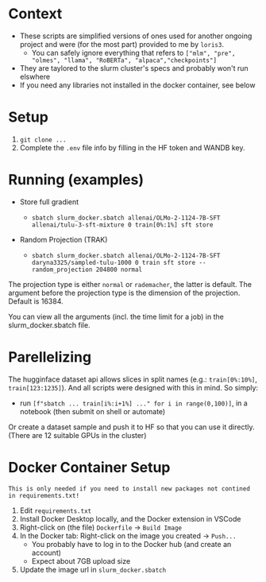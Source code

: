 # Context
- These scripts are simplified versions of ones used for another ongoing project and were (for the most part) provided to me by `loris3`.
    - You can safely ignore everything that refers to `["mlm", "pre", "olmes", "llama", "RoBERTa", "alpaca","checkpoints"]`
- They are taylored to the slurm cluster's specs and probably won't run elswhere
- If you need any libraries not installed in the docker container, see below
# Setup
1. `git clone ...`
1. Complete the `.env` file info by filling in the HF token and WANDB key.
# Running (examples)
- Store full gradient
    - `sbatch slurm_docker.sbatch allenai/OLMo-2-1124-7B-SFT allenai/tulu-3-sft-mixture 0 train[0%:1%] sft store`

- Random Projection (TRAK)
    - `sbatch slurm_docker.sbatch allenai/OLMo-2-1124-7B-SFT daryna3325/sampled-tulu-1000 0 train sft store --random_projection 204800 normal`

The projection type is either `normal` or `rademacher`, the latter is default. 
The argument before the projection type is the dimension of the projection. Default is 16384.

You can view all the arguments (incl. the time limit for a job) in the slurm_docker.sbatch file. 
# Parellelizing
The hugginface dataset api allows slices in split names (e.g.:  `train[0%:10%]`, `train[123:1235]`).
And all scripts were designed with this in mind. So simply:
- run `[f"sbatch ... train[i%:i+1%] ..." for i in range(0,100)]`, in a notebook (then submit on shell or automate)

Or create a dataset sample and push it to HF so that you can use it directly.
(There are 12 suitable GPUs in the cluster)

# Docker Container Setup
    This is only needed if you need to install new packages not contined in requirements.txt!

 1. Edit `requirements.txt`
 1. Install Docker Desktop locally, and the Docker extension in VSCode
 1. Right-click on (the file) `Dockerfile` -> `Build Image`
 1. In the Docker tab: Right-click on the image you created -> `Push...`
    - You probably have to log in to the Docker hub (and create an account)
    - Expect about 7GB upload size
 1. Update the image url in `slurm_docker.sbatch`
